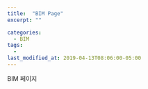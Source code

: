 ```yaml
---
title:  "BIM Page"
excerpt: ""

categories:
  - BIM
tags:
  - 
last_modified_at: 2019-04-13T08:06:00-05:00
---
```


BIM 페이지
